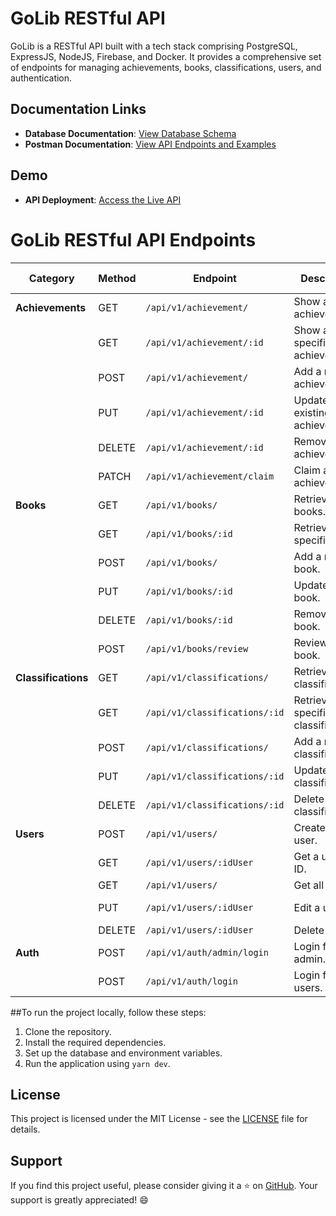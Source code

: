 # GoLib RESTful API

GoLib is a RESTful API built with a tech stack comprising PostgreSQL, ExpressJS, NodeJS, Firebase, and Docker. It provides a comprehensive set of endpoints for managing achievements, books, classifications, users, and authentication.

## Documentation Links

- **Database Documentation**: [View Database Schema](https://dbdocs.io/hy.rezaalfanda/LIB-GIGIH)
- **Postman Documentation**: [View API Endpoints and Examples](https://documenter.getpostman.com/view/15041975/2s9YRGxpFf)


## Demo
- **API Deployment**: [Access the Live API](http://103.193.176.43:3000/api/v1)


# GoLib RESTful API Endpoints

| Category        | Method | Endpoint                        | Description                               | Authentication Required |
|-----------------|--------|---------------------------------|-------------------------------------------|-------------------------|
| **Achievements**| GET    | `/api/v1/achievement/`          | Show all achievements.                    | No                      |
|                 | GET    | `/api/v1/achievement/:id`       | Show a specific achievement.              | No                      |
|                 | POST   | `/api/v1/achievement/`          | Add a new achievement.                    | Yes (Firebase)          |
|                 | PUT    | `/api/v1/achievement/:id`       | Update an existing achievement.           | Yes (Firebase)          |
|                 | DELETE | `/api/v1/achievement/:id`       | Remove an achievement.                    | Yes (Admin)             |
|                 | PATCH  | `/api/v1/achievement/claim`     | Claim an achievement.                     | Yes (User)              |
| **Books**       | GET    | `/api/v1/books/`                | Retrieve all books.                       | No                      |
|                 | GET    | `/api/v1/books/:id`             | Retrieve a specific book.                 | No                      |
|                 | POST   | `/api/v1/books/`                | Add a new book.                           | Yes (Admin, Firebase)   |
|                 | PUT    | `/api/v1/books/:id`             | Update a book.                            | Yes (Admin, Firebase)   |
|                 | DELETE | `/api/v1/books/:id`             | Remove a book.                            | Yes (Admin)             |
|                 | POST   | `/api/v1/books/review`          | Review a book.                            | Yes (User)              |
| **Classifications** | GET | `/api/v1/classifications/`      | Retrieve all classifications.             | No                      |
|                 | GET    | `/api/v1/classifications/:id`   | Retrieve a specific classification.       | No                      |
|                 | POST   | `/api/v1/classifications/`      | Add a new classification.                 | Yes (Admin)             |
|                 | PUT    | `/api/v1/classifications/:id`   | Update a classification.                  | Yes (Admin)             |
|                 | DELETE | `/api/v1/classifications/:id`   | Delete a classification.                  | Yes (Admin)             |
| **Users**       | POST   | `/api/v1/users/`                | Create a new user.                        | Yes (Admin, Firebase)   |
|                 | GET    | `/api/v1/users/:idUser`         | Get a user by ID.                         | Yes (User)              |
|                 | GET    | `/api/v1/users/`                | Get all users.                            | No                      |
|                 | PUT    | `/api/v1/users/:idUser`         | Edit a user.                              | Yes (Admin, Firebase)   |
|                 | DELETE | `/api/v1/users/:idUser`         | Delete a user.                            | Yes (Admin)             |
| **Auth**        | POST   | `/api/v1/auth/admin/login`      | Login for admin.                          | No                      |
|                 | POST   | `/api/v1/auth/login`            | Login for users.                          | No                      |


##To run the project locally, follow these steps:

1. Clone the repository.
2. Install the required dependencies.
3. Set up the database and environment variables.
4. Run the application using `yarn dev`.

## License

This project is licensed under the MIT License - see the [LICENSE](LICENSE) file for details.

## Support

If you find this project useful, please consider giving it a ⭐️ on [GitHub](https://github.com/SchooLib/GoLib-BE). Your support is greatly appreciated! 😄

